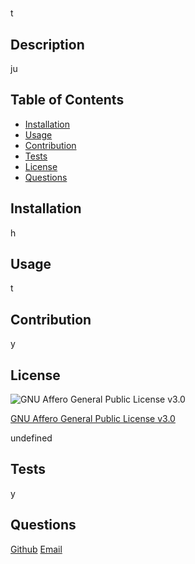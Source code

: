 # 
t

## Description
ju

## Table of Contents
- [Installation](#installation)
- [Usage](#usage)
- [Contribution](#contribution)
- [Tests](#tests)
- [License](#license)
- [Questions](#questions)

## Installation
h

## Usage
t

## Contribution
y

## License
![GNU Affero General Public License v3.0](https://img.shields.io/badge/license-undefined-blue.svg)

[GNU Affero General Public License v3.0](undefined)

undefined

## Tests
y

## Questions 
[Github](https://github.com//)
[Email]()
